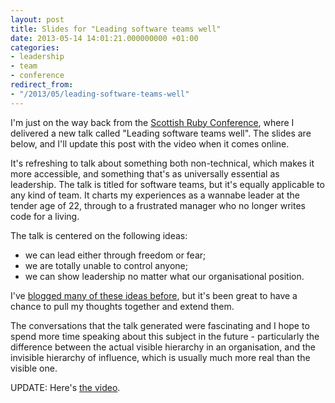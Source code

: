 ```yaml
---
layout: post
title: Slides for "Leading software teams well"
date: 2013-05-14 14:01:21.000000000 +01:00
categories:
- leadership
- team
- conference
redirect_from:
- "/2013/05/leading-software-teams-well"
---
```

I'm just on the way back from the [Scottish Ruby Conference](http://scottishrubyconference.com), where I delivered a new talk called "Leading software teams well". The slides are below, and I'll update this post with the video when it comes online.

It's refreshing to talk about something both non-technical, which makes it more accessible, and something that's as universally essential as leadership. The talk is titled for software teams, but it's equally applicable to any kind of team. It charts my experiences as a wannabe leader at the tender age of 22, through to a frustrated manager who no longer writes code for a living.

The talk is centered on the following ideas:

* we can lead either through freedom or fear;
* we are totally unable to control anyone;
* we can show leadership no matter what our organisational position.

I've [blogged many of these ideas before](http://chrismdp.com/tag/team), but it's been great to have a chance to pull my thoughts together and extend them.

The conversations that the talk generated were fascinating and I hope to spend more time speaking about this subject in the future - particularly the difference between the actual visible hierarchy in an organisation, and the invisible hierarchy of influence, which is usually much more real than the visible one.

<script async='async' class="speakerdeck-embed" data-id="3e2a44c09e1501308e951a9333edbc11" data-ratio="1.74446337308348" src="//speakerdeck.com/assets/embed.js"></script>

UPDATE: Here's [the video](http://vimeo.com/66884238).
